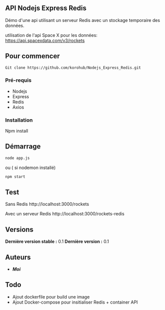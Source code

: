 ## API Nodejs Express Redis



Démo d'une api utilisant un serveur Redis avec un stockage temporaire des données.

utilisation de l'api Space X pour les données: https://api.spacexdata.com/v3/rockets

## Pour commencer

```sh
Git clone https://github.com/korohub/Nodejs_Express_Redis.git

```


### Pré-requis

- Nodejs
- Express
- Redis
- Axios

### Installation

Npm install

## Démarrage

```sh
node app.js
```

ou ( si nodemon installé)

```sh
npm start
```
## Test 

Sans Redis 
http://localhost:3000/rockets

Avec un serveur Redis
http://localhost:3000/rockets-redis


## Versions

**Dernière version stable :** 0.1
**Dernière version :** 0.1


## Auteurs

* _**Moi**_

## Todo

- Ajout dockerfile pour build une image
- Ajout Docker-compose pour insitialiser Redis + container API 